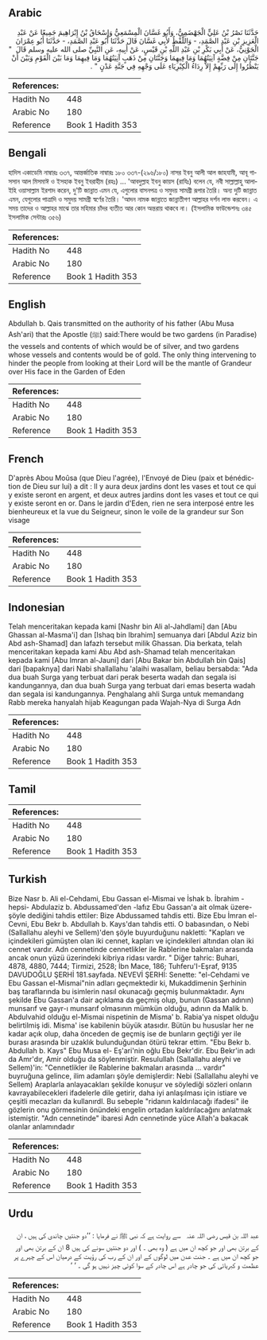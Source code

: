 ## Arabic


<div dir="rtl" lang="ar" style={{fontSize:'larger',backgroundColor:'#f8f9fa',padding:20}}>
حَدَّثَنَا نَصْرُ بْنُ عَلِيٍّ الْجَهْضَمِيُّ، وَأَبُو غَسَّانَ الْمِسْمَعِيُّ وَإِسْحَاقُ بْنُ إِبْرَاهِيمَ جَمِيعًا عَنْ عَبْدِ الْعَزِيزِ بْنِ عَبْدِ الصَّمَدِ، - وَاللَّفْظُ لأَبِي غَسَّانَ قَالَ حَدَّثَنَا أَبُو عَبْدِ الصَّمَدِ، - حَدَّثَنَا أَبُو عِمْرَانَ الْجَوْنِيُّ، عَنْ أَبِي بَكْرِ بْنِ عَبْدِ اللَّهِ بْنِ قَيْسٍ، عَنْ أَبِيهِ، عَنِ النَّبِيِّ صلى الله عليه وسلم قَالَ ‏ "‏ جَنَّتَانِ مِنْ فِضَّةٍ آنِيَتُهُمَا وَمَا فِيهِمَا وَجَنَّتَانِ مِنْ ذَهَبٍ آنِيَتُهُمَا وَمَا فِيهِمَا وَمَا بَيْنَ الْقَوْمِ وَبَيْنَ أَنْ يَنْظُرُوا إِلَى رَبِّهِمْ إِلاَّ رِدَاءُ الْكِبْرِيَاءِ عَلَى وَجْهِهِ فِي جَنَّةِ عَدْنٍ ‏"‏ ‏.‏
</div>
<div style={{backgroundColor:'#f8f9fa',padding:20, marginBottom: 10}}><table> <thead> <tr> <th>References:</th> <th></th> </tr> </thead> <tbody><tr><td>Hadith No</td><td>448</td></tr><tr><td>Arabic No</td><td>180</td></tr><tr><td>Reference</td><td>Book 1 Hadith 353</td></tr></tbody></table></div>

## Bengali


<div dir="ltr" lang="bn" style={{fontSize:'larger',backgroundColor:'#f8f9fa',padding:20}}>
হাদিস একাডেমি নাম্বারঃ ৩৩৭, আন্তর্জাতিক নাম্বারঃ ১৮০ ৩৩৭-(২৯৬/১৮০) নাসর ইবনু আলী আল জাহযামী, আবূ গাসসান আল মিসমাঈ ও ইসহাক ইবনু ইবরাহীম (রহঃ) ... 'আবদুল্লাহ ইবনু কায়স (রাযিঃ) বলেন যে, নবী সাল্লাল্লাহু আলাইহি ওয়াসাল্লাম ইরশাদ করেন, দু'টি জান্নাত এমন যে, এগুলোর বাসনপত্র ও সমুদয় সামগ্রী রূপার তৈরি। অন্য দুটি জান্নাত এমন, যেগুলোর পাত্রাদি ও সমুদয় সামগ্ৰী স্বর্ণের তৈরি। 'আদন নামক জান্নাতে জান্নাতীগণ আল্লাহর দর্শন লাভ করবেন। এ সময় তাদের ও আল্লাহর মাঝে তার মহিমার চাঁদর ব্যতীত আর কোন অন্তরায় থাকবে না। (ইসলামিক ফাউন্ডেশনঃ ৩৪৫ ইসলামিক সেন্টারঃ ৩৫৬)
</div>
<div style={{backgroundColor:'#f8f9fa',padding:20, marginBottom: 10}}><table> <thead> <tr> <th>References:</th> <th></th> </tr> </thead> <tbody><tr><td>Hadith No</td><td>448</td></tr><tr><td>Arabic No</td><td>180</td></tr><tr><td>Reference</td><td>Book 1 Hadith 353</td></tr></tbody></table></div>

## English


<div dir="ltr" lang="en" style={{fontSize:'larger',backgroundColor:'#f8f9fa',padding:20}}>
Abdullah b. Qais transmitted on the authority of his father (Abu Musa Ash'ari) that the Apostle (ﷺ) said:There would be two gardens (in Paradise) the vessels and contents of which would be of silver, and two gardens whose vessels and contents would be of gold. The only thing intervening to hinder the people from looking at their Lord will be the mantle of Grandeur over His face in the Garden of Eden
</div>
<div style={{backgroundColor:'#f8f9fa',padding:20, marginBottom: 10}}><table> <thead> <tr> <th>References:</th> <th></th> </tr> </thead> <tbody><tr><td>Hadith No</td><td>448</td></tr><tr><td>Arabic No</td><td>180</td></tr><tr><td>Reference</td><td>Book 1 Hadith 353</td></tr></tbody></table></div>

## French


<div dir="ltr" lang="fr" style={{fontSize:'larger',backgroundColor:'#f8f9fa',padding:20}}>
D'après Abou Moûsa (que Dieu l'agrée), l'Envoyé de Dieu (paix et bénédiction de Dieu sur lui) a dit : Il y aura deux jardins dont les vases et tout ce qui y existe seront en argent, et deux autres jardins dont les vases et tout ce qui y existe seront en or. Dans le jardin d'Eden, rien ne sera interposé entre les bienheureux et la vue du Seigneur, sinon le voile de la grandeur sur Son visage
</div>
<div style={{backgroundColor:'#f8f9fa',padding:20, marginBottom: 10}}><table> <thead> <tr> <th>References:</th> <th></th> </tr> </thead> <tbody><tr><td>Hadith No</td><td>448</td></tr><tr><td>Arabic No</td><td>180</td></tr><tr><td>Reference</td><td>Book 1 Hadith 353</td></tr></tbody></table></div>

## Indonesian


<div dir="ltr" lang="id" style={{fontSize:'larger',backgroundColor:'#f8f9fa',padding:20}}>
Telah menceritakan kepada kami [Nashr bin Ali al-Jahdlami] dan [Abu Ghassan al-Masma'i] dan [Ishaq bin Ibrahim] semuanya dari [Abdul Aziz bin Abd ash-Shamad] dan lafazh tersebut milik Ghassan. Dia berkata, telah menceritakan kepada kami Abu Abd ash-Shamad telah menceritakan kepada kami [Abu Imran al-Jauni] dari [Abu Bakar bin Abdullah bin Qais] dari [bapaknya] dari Nabi shallallahu 'alaihi wasallam, beliau bersabda: "Ada dua buah Surga yang terbuat dari perak beserta wadah dan segala isi kandungannya, dan dua buah Surga yang terbuat dari emas beserta wadah dan segala isi kandungannya. Penghalang ahli Surga untuk memandang Rabb mereka hanyalah hijab Keagungan pada Wajah-Nya di Surga Adn
</div>
<div style={{backgroundColor:'#f8f9fa',padding:20, marginBottom: 10}}><table> <thead> <tr> <th>References:</th> <th></th> </tr> </thead> <tbody><tr><td>Hadith No</td><td>448</td></tr><tr><td>Arabic No</td><td>180</td></tr><tr><td>Reference</td><td>Book 1 Hadith 353</td></tr></tbody></table></div>

## Tamil


<div dir="ltr" lang="ta" style={{fontSize:'larger',backgroundColor:'#f8f9fa',padding:20}}>

</div>
<div style={{backgroundColor:'#f8f9fa',padding:20, marginBottom: 10}}><table> <thead> <tr> <th>References:</th> <th></th> </tr> </thead> <tbody><tr><td>Hadith No</td><td>448</td></tr><tr><td>Arabic No</td><td>180</td></tr><tr><td>Reference</td><td>Book 1 Hadith 353</td></tr></tbody></table></div>

## Turkish


<div dir="ltr" lang="tr" style={{fontSize:'larger',backgroundColor:'#f8f9fa',padding:20}}>
Bize Nasr b. Ali el-Cehdami, Ebu Gassan el-Mismai ve İshak b. İbrahim -hepsi- Abdulaziz b. Abdussamed'den -lafız Ebu Gassan'a ait olmak üzere- şöyle dediğini tahdis ettiler: Bize Abdussamed tahdis etti. Bize Ebu İmran el-Cevni, Ebu Bekr b. Abdullah b. Kays'dan tahdis etti. O babasından, o Nebi (Sallallahu aleyhi ve Sellem)'den şöyle buyurduğunu nakletti: "Kapları ve içindekileri gümüşten olan iki cennet, kapları ve içindekileri altından olan iki cennet vardır. Adn cennetinde cennetlikler ile Rablerine bakmaları arasında ancak onun yüzü üzerindeki kibriya ridası vardır. " Diğer tahric: Buhari, 4878, 4880, 7444; Tirmizi, 2528; İbn Mace, 186; Tuhferu'I-Eşraf, 9135 DAVUDOĞLU ŞERHİ 181.sayfada. NEVEVİ ŞERHİ: Senette: "el-Cehdami ve Ebu Gassan el-Mismai"nin adları geçmektedir ki, Mukaddimenin Şerhinin baş taraflarında bu isimlerin nasıl okunacağı geçmiş bulunmaktadır. Aynı şekilde Ebu Gassan'a dair açıklama da geçmiş olup, bunun (Gassan adının) munsarıf ve gayr-ı munsarıf olmasının mümkün olduğu, adının da Malik b. Abdulvahid olduğu el-Mismai nispetinin de Misma' b. Rabia'ya nispet olduğu belirtilmiş idi. Misma' ise kabilenin büyük atasıdır. Bütün bu hususlar her ne kadar açık olup, daha önceden de geçmiş ise de bunların geçtiği yer ile burası arasında bir uzaklık bulunduğundan ötürü tekrar ettim. "Ebu Bekr b. Abdullah b. Kays" Ebu Musa el- Eş'ari'nin oğlu Ebu Bekr'dir. Ebu Bekr'in adı da Amr'dır, Amir olduğu da söylenmiştir. Resulullah (Sallallahu aleyhi ve Sellem)'in: "Cennetlikler ile Rablerine bakmaları arasında ... vardır" buyruğuna gelince, ilim adamları şöyle demişlerdir: Nebi (Sallallahu aleyhi ve Sellem) Araplarla anlayacakları şekilde konuşur ve söylediği sözleri onların kavrayabilecekleri ifadelerle dile getirir, daha iyi anlaşılması için istiare ve çeşitli mecazları da kullanırdl. Bu sebeple "ridanın kaldırılacağı ifadesi" ile gözlerin onu görmesinin önündeki engelin ortadan kaldırılacağını anlatmak istemiştir. "Adn cennetinde" ibaresi Adn cennetinde yüce Allah'a bakacak olanlar anlamındadır
</div>
<div style={{backgroundColor:'#f8f9fa',padding:20, marginBottom: 10}}><table> <thead> <tr> <th>References:</th> <th></th> </tr> </thead> <tbody><tr><td>Hadith No</td><td>448</td></tr><tr><td>Arabic No</td><td>180</td></tr><tr><td>Reference</td><td>Book 1 Hadith 353</td></tr></tbody></table></div>

## Urdu


<div dir="rtl" lang="ur" style={{fontSize:'larger',backgroundColor:'#f8f9fa',padding:20}}>
عبد اللہ بن قیس ‌رضی ‌اللہ ‌عنہ ‌ ‌ سے روایت ہے کہ نبی ﷺ نے فرمایا : ’’دو جنتیں چاندی کی ہیں ، ان کے برتن بھی اور جو کچھ ان میں ہے ( وہ بھی ۔ ) اور دو جنتیں سونے کی ہیں 8 ان کے برتن بھی اور جو کچھ ان میں ہے ۔ جنت عدن میں لوگوں کے اور ان کے رب کی رؤیت کے درمیان اس کے چہرے پر عظمت و کبریائی کی جو چادر ہے اس چادر کے سوا کوئی چیز نہیں ہو گی ۔ ‘ ‘
</div>
<div style={{backgroundColor:'#f8f9fa',padding:20, marginBottom: 10}}><table> <thead> <tr> <th>References:</th> <th></th> </tr> </thead> <tbody><tr><td>Hadith No</td><td>448</td></tr><tr><td>Arabic No</td><td>180</td></tr><tr><td>Reference</td><td>Book 1 Hadith 353</td></tr></tbody></table></div>